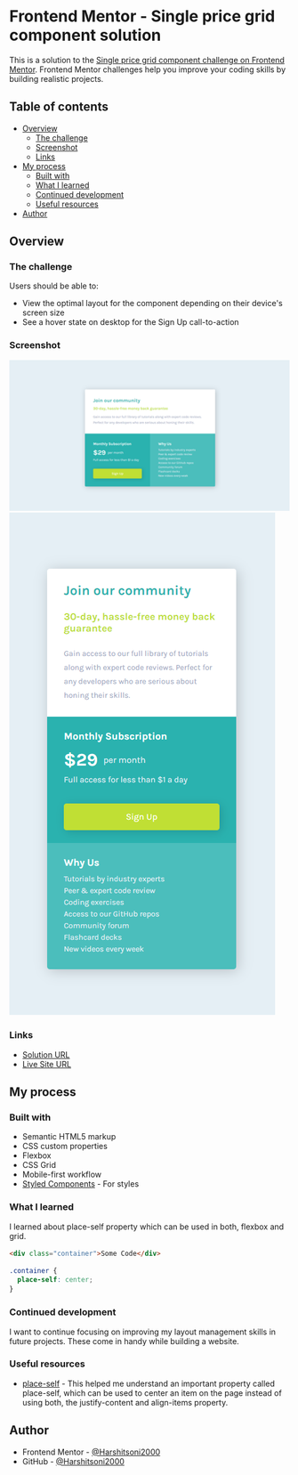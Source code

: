 # Frontend Mentor - Single price grid component solution

This is a solution to the [Single price grid component challenge on Frontend Mentor](https://www.frontendmentor.io/challenges/single-price-grid-component-5ce41129d0ff452fec5abbbc). Frontend Mentor challenges help you improve your coding skills by building realistic projects.

## Table of contents

- [Overview](#overview)
  - [The challenge](#the-challenge)
  - [Screenshot](#screenshot)
  - [Links](#links)
- [My process](#my-process)
  - [Built with](#built-with)
  - [What I learned](#what-i-learned)
  - [Continued development](#continued-development)
  - [Useful resources](#useful-resources)
- [Author](#author)

## Overview

### The challenge

Users should be able to:

- View the optimal layout for the component depending on their device's screen size
- See a hover state on desktop for the Sign Up call-to-action

### Screenshot

![Desktop-View](ss/desktop-view.PNG)
![Mobile-View](ss/mobile-view.PNG)

### Links

- [Solution URL](https://github.com/Harshitsoni2000/Single-Price-Grid-Component)
- [Live Site URL](https://harshitsoni2000.github.io/Single-Price-Grid-Component/)

## My process

### Built with

- Semantic HTML5 markup
- CSS custom properties
- Flexbox
- CSS Grid
- Mobile-first workflow
- [Styled Components](https://cdn.jsdelivr.net/npm/bootstrap@4.6.0/dist/css/bootstrap.min.css) - For styles

### What I learned

I learned about place-self property which can be used in both, flexbox and grid.

```html
<div class="container">Some Code</div>
```
```css
.container {
  place-self: center;
}
```

### Continued development

I want to continue focusing on improving my layout management skills in future projects. These come in handy while building a website.

### Useful resources

- [place-self](https://developer.mozilla.org/en-US/docs/Web/CSS/place-self) - This helped me understand an important property called place-self, which can be used to center an item on the page instead of using both, the justify-content and align-items property.

## Author

- Frontend Mentor - [@Harshitsoni2000](https://www.frontendmentor.io/profile/Harshitsoni2000)
- GitHub - [@Harshitsoni2000](https://github.com/Harshitsoni2000)
